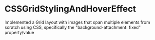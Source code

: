 # CSSGridStylingAndHoverEffect
Implemented a Grid layout with images that span multiple elements from scratch using CSS, specifically the "background-attachment: fixed" property/value
